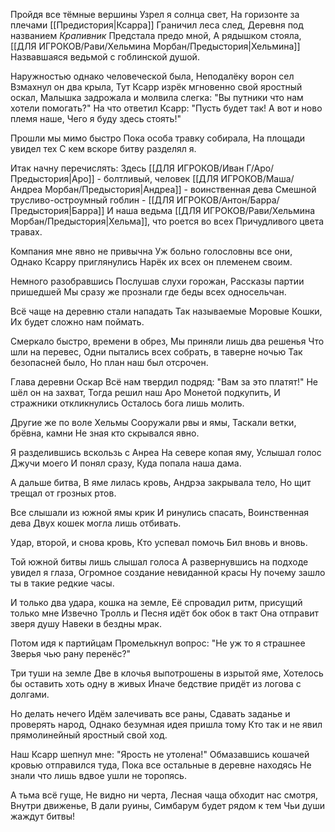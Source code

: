 Пройдя все тёмные вершины
Узрел я солнца свет, 
На горизонте за плечами [[Предистория|Ксарра]] 
Граничил леса след,
Деревня под названием *Крапивник* 
Предстала предо мной, 
А рядышком стояла, [[ДЛЯ ИГРОКОВ/Рави/Хельмина Морбан/Предыстория|Хельмина]]
Назвавшаяся ведьмой с гоблинской душой.

Наружностью однако человеческой была,
Неподалёку ворон сел
Взмахнул он два крыла, 
Тут Ксарр изрёк мгновенно свой яростный оскал,
Малышка задрожала и молвила слегка:
"Вы путники что нам хотели помогать?"
На что ответил Ксарр:
"Пусть будет так! А вот и ново племя наше, 
Чего я буду здесь стоять!"

Прошли мы мимо быстро 
Пока особа травку собирала,
На площади увидел тех
С кем вскоре битву разделял я.

Итак начну перечислять:
Здесь [[ДЛЯ ИГРОКОВ/Иван Г/Аро/Предыстория|Аро]] - болтливый, человек
[[ДЛЯ ИГРОКОВ/Маша/Андреа Морбан/Предыстория|Андреа]] - воинственная дева
Смешной трусливо-остроумный гоблин - [[ДЛЯ ИГРОКОВ/Антон/Барра/Предыстория|Барра]]
И наша ведьма [[ДЛЯ ИГРОКОВ/Рави/Хельмина Морбан/Предыстория|Хельма]], что роется во всех 
Причудливого цвета травах.

Компания мне явно не привычна
Уж больно голословны все они,
Однако Ксарру приглянулись
Нарёк их всех он племенем своим.

Немного разобравшись
Послушав слухи горожан,
Рассказы партии пришедшей
Мы сразу же прознали где беды всех односельчан.

Всё чаще на деревню стали нападать
Так называемые Моровые Кошки,
Их будет сложно нам поймать.

Смеркало быстро, времени в обрез,
Мы приняли лишь два решенья 
Что шли на перевес, 
Одни пытались всех собрать, в таверне ночью 
Так безопасней было,
Но план наш был отсрочен. 

Глава деревни Оскар 
Всё нам твердил подряд:
"Вам за это платят!"
Не шёл он на захват,
Тогда решил наш Аро 
Монетой подкупить,
И стражники откликнулись 
Осталось бога лишь молить.

Другие же по воле Хельмы
Сооружали рвы и ямы,
Таскали ветки, брёвна, камни
Не зная кто скрывался явно.

Я разделившись вскользь с Анреа
На севере копая яму,
Услышал голос Джучи моего 
И понял сразу,
Куда попала наша дама.

А дальше битва,
В яме лилась кровь,
Андрэа закрывала тело,
Но щит трещал от грозных ртов.

Все слышали из южной ямы крик
И ринулись спасать, 
Воинственная дева 
Двух кошек могла лишь отбивать.

Удар, второй, и снова кровь,
Кто успевал помочь
Бил вновь и вновь.

Той южной битвы лишь слышал голоса
А развернувшись на подходе увидел я глаза,
Огромное создание невиданной красы
Ну почему зашло ты в такие редкие часы.

И только два удара, кошка на земле,
Её спровадил ритм, присущий только мне
Извечно Тролль и Песня идёт бок обок в такт
Она отправит зверя душу 
Навеки в бездны мрак. 

Потом идя к партийцам
Промелькнул вопрос:
"Не уж то я страшнее
Зверья чью рану перенёс?"

Три туши на земле
Две в клочья выпотрошены в изрытой яме,
Хотелось бы оставить хоть одну в живых
Иначе бедствие придёт из логова с долгами.

Но делать нечего
Идём залечивать все раны,
Сдавать заданье и проверять народ,
Однако безумная идея пришла тому
Кто так и не явил прямолинейный яростный свой ход.

Наш Ксарр шепнул мне:
"Ярость не утолена!"
Обмазавшись кошачей кровью отправился туда,
Пока все остальные в деревне находясь 
Не знали что лишь вдвое ушли не торопясь.

А тьма всё гуще,
Не видно ни черта,
Лесная чаща обходит нас смотря,
Внутри движенье,
В дали руины,
Симбарум будет рядом к тем 
Чьи души жаждут битвы!